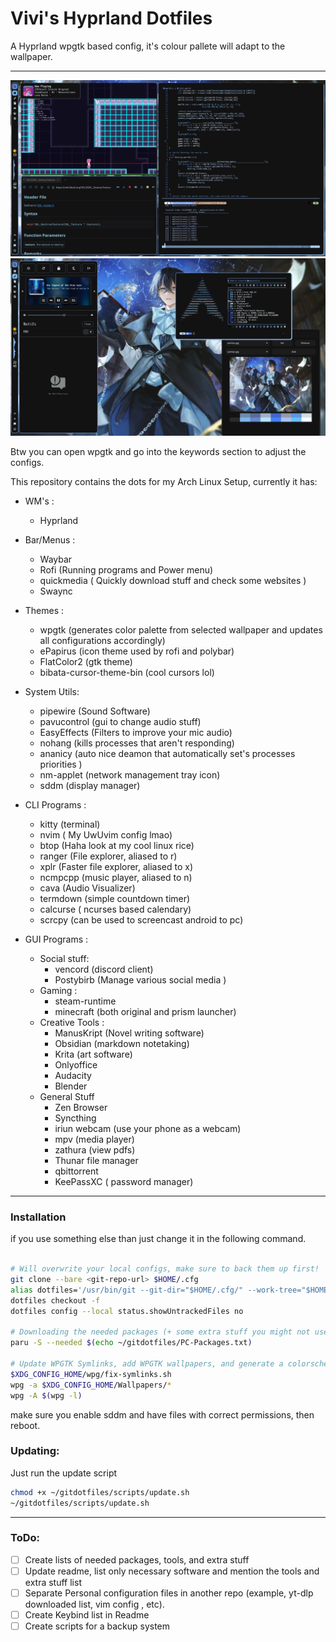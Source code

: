 # Vivi's Hyprland Dotfiles
A Hyprland wpgtk based config, it's colour pallete will adapt to the wallpaper.

<hr>

<img src="gitdotfiles/screenshot1.png">

<img src="gitdotfiles/screenshot2.png">

Btw you can open wpgtk and go into the keywords section to adjust the configs.

This repository contains the dots for my Arch Linux Setup, currently it has:

* WM's : 
  * Hyprland
  
* Bar/Menus :
  * Waybar
  * Rofi (Running programs and Power menu)
  * quickmedia ( Quickly download stuff and check some websites ) 
  * Swaync

* Themes : 
  * wpgtk (generates color palette from selected wallpaper and updates all configurations accordingly)
  * ePapirus (icon theme used by rofi and polybar)
  * FlatColor2 (gtk theme)
  * bibata-cursor-theme-bin (cool cursors lol)

* System Utils:
	* pipewire (Sound Software)
	* pavucontrol (gui to change audio stuff)
	* EasyEffects (Filters to improve your mic audio)
	* nohang (kills processes that aren't responding)
	* ananicy (auto nice deamon that automatically set's processes priorities )
	* nm-applet (network management tray icon)
	* sddm (display manager)
  
* CLI Programs :
	* kitty (terminal)
	* nvim ( My UwUvim config lmao)
	* btop (Haha look at my cool linux rice)
	* ranger (File explorer, aliased to r)
	* xplr (Faster file explorer, aliased to x)
	* ncmpcpp (music player, aliased to n)
	* cava (Audio Visualizer)
	* termdown (simple countdown timer)
	* calcurse ( ncurses based calendary)
	* scrcpy (can be used to screencast android to pc)

* GUI Programs : 
	* Social stuff:
		* vencord (discord client)
		* Postybirb (Manage various social media )
	* Gaming : 
		* steam-runtime
		* minecraft (both original and prism launcher)
	* Creative Tools : 
		* ManusKript (Novel writing software)
		* Obsidian (markdown notetaking)
		* Krita (art software)
		* Onlyoffice 
		* Audacity
		* Blender
	* General Stuff
		* Zen Browser
		* Syncthing
		* iriun webcam (use your phone as a webcam)
		* mpv (media player)
		* zathura (view pdfs)
		* Thunar file manager
		* qbittorrent
		* KeePassXC ( password manager)

***

### Installation
if you use something else than just change it in the following command.

```bash

# Will overwrite your local configs, make sure to back them up first!
git clone --bare <git-repo-url> $HOME/.cfg
alias dotfiles='/usr/bin/git --git-dir="$HOME/.cfg/" --work-tree="$HOME"'
dotfiles checkout -f
dotfiles config --local status.showUntrackedFiles no

# Downloading the needed packages (+ some extra stuff you might not use), might take a while
paru -S --needed $(echo ~/gitdotfiles/PC-Packages.txt)

# Update WPGTK Symlinks, add WPGTK wallpapers, and generate a colorscheme
$XDG_CONFIG_HOME/wpg/fix-symlinks.sh
wpg -a $XDG_CONFIG_HOME/Wallpapers/*
wpg -A $(wpg -l)

```
make sure you enable sddm and have files with correct permissions, then reboot.

### Updating:
Just run the update script 

```bash
chmod +x ~/gitdotfiles/scripts/update.sh
~/gitdotfiles/scripts/update.sh

```

***

### ToDo:
- [ ] Create lists of needed packages, tools, and extra stuff
- [ ] Update readme, list only necessary software and mention the tools and extra stuff list
- [ ] Separate Personal configuration files in another repo (example, yt-dlp downloaded list, vim config , etc).
- [ ] Create Keybind list in Readme
- [ ] Create scripts for a backup system
